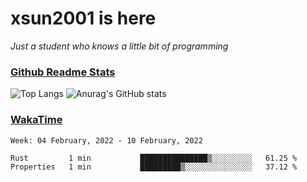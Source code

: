 # xsun2001 is here

*Just a student who knows a little bit of programming*

### [Github Readme Stats](https://github.com/anuraghazra/github-readme-stats)

![Top Langs](https://github-readme-stats.vercel.app/api/top-langs/?username=xsun2001&layout=compact&theme=radical) ![Anurag's GitHub stats](https://github-readme-stats.vercel.app/api?username=xsun2001&show_icons=true&theme=radical)

### [WakaTime](https://wakatime.com)

<!--START_SECTION:waka-->
```text
Week: 04 February, 2022 - 10 February, 2022

Rust         1 min           ███████████████▒░░░░░░░░░   61.25 % 
Properties   1 min           █████████▒░░░░░░░░░░░░░░░   37.12 % 
```
<!--END_SECTION:waka-->
